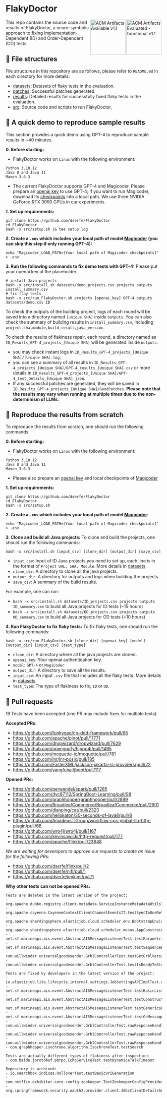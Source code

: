 # FlakyDoctor

<img padding="10" align="right" src="https://www.acm.org/binaries/content/gallery/acm/publications/artifact-review-v1_1-badges/artifacts_evaluated_functional_v1_1.png" alt="ACM Artifacts Evaluated - functional v1.1" width="114" height="113"/>
<img padding="10" align="right" src="https://www.acm.org/binaries/content/gallery/acm/publications/artifact-review-v1_1-badges/artifacts_available_v1_1.png" alt="ACM Artifacts Available v1.1" width="114" height="113"/> 


This repo contains the source code and results of FlakyDoctor, a neuro-symbolic approach to fixing Implementation-Dependent (ID) and Order-Dependent (OD) tests.

## 🌟 File structures
File structures in this repository are as follows, please refer to `README.md` in each directory for more details: 
- [datasets](datasets/): Datasets of flaky tests in the evaluation.
- [patches](patches/): Successful patches generated.
- [results](results/): Detailed results for successfully fixed flaky tests in the evaluation.
- [src](src/): Source code and scripts to run FlakyDoctor.

## 🌟 A quick demo to reproduce sample results

This section provides a quick demo using GPT-4 to reproduce sample results in ~40 minutes.

**0. Before starting:**
- FlakyDoctor works on `Linux` with the following environment:
```
Python 3.10.12
Java 8 and Java 11
Maven 3.6.3
```
- The current FlakyDoctor supports GPT-4 and Magicoder. Please prepare an [openai key](https://help.openai.com/en/articles/4936850-where-do-i-find-my-openai-api-key) to use GPT-4; if you want to run Magicoder, download its [checkpoints](https://huggingface.co/ise-uiuc/Magicoder-S-DS-6.7B) into a local path. We use three NVIDIA GeForce RTX 3090 GPUs in our experiments.

**1. Set up requirements:**
```
git clone https://github.com/dserfe/FlakyDoctor
cd FlakyDoctor
bash -x src/setup.sh |& tee setup.log
```
**2. Create a `.env` which includes your local path of model [Magicoder](https://huggingface.co/ise-uiuc/Magicoder-S-DS-6.7B) (you can skip this step if only running GPT-4):**
```
echo "Magicoder_LOAD_PATH=[Your local path of Magicoder checkpoints]" > .env
```

**3. Run the following commands to fix demo tests with GPT-4:** Please put your openai key at the placeholder.
```
# install Java projects
bash -x src/install.sh datasets/demo_projects.csv projects outputs install_summary.csv 
# fix flay tests 
bash -x src/run_FlakyDoctor.sh projects [openai_key] GPT-4 outputs datasets/demo.csv ID 
```
To check the outputs of the building project, logs of each round will be saved into a directory named `[unique SHA]` inside `outputs`. You can also check the summary of building results in `install_summary.csv`, including `project,sha,module,build_result,java_version`.  

To check the results of flakiness repair, each round, a directory named as `ID_Results_GPT-4_projects_[Unique SHA]` will be generated inside `outputs`:
- you may check instant logs in `ID_Results_GPT-4_projects_[Unique SHA]/[Unique SHA].log`; 
- you can see a summary of all results in `ID_Results_GPT-4_projects_[Unique SHA]/GPT-4_results_[Unique SHA].csv` or more details in `ID_Results_GPT-4_projects_[Unique SHA]/GPT-4_test_Details_[Unique SHA].json`. 
- If any successful patches are generated, they will be saved in `ID_Results_GPT-4_projects_[Unique SHA]/GoodPatches`. 
**Please note that the results may vary when running at multiple times due to the non-determinism of LLMs.**

## 🌟 Reproduce the results from scratch

To reproduce the results from scratch, one should run the following commands:

**0. Before starting:** 
- FlakyDoctor works on `Linux` with the following environment:
```
Python 3.10.12
Java 8 and Java 11
Maven 3.6.3
```
- Please also prepare an [openai key](https://help.openai.com/en/articles/4936850-where-do-i-find-my-openai-api-key) and local checkpoints of [Magicoder](https://huggingface.co/ise-uiuc/Magicoder-S-DS-6.7B)

**1. Set up requirements:**
```
git clone https://github.com/dserfe/FlakyDoctor
cd FlakyDoctor
bash -x src/setup.sh
```
**2. Create a `.env` which includes your local path of model [Magicoder](https://huggingface.co/ise-uiuc/Magicoder-S-DS-6.7B):**
```
echo "Magicoder_LOAD_PATH=[Your local path of Magicoder checkpoints]" > .env
```

**3. Clone and build all Java projects:**
To clone and build the projects, one should run the following commands:
```
bash -x src/install.sh [input_csv] [clone_dir] [output_dir] [save_csv]
```
- `input_csv`: Input of ID Java projects you need to set up, each line is in the format of `Project URL, SHA, Module`. More details in [datasets](datasets/README.md).
- `clone_dir`: A directory to clone all the java projects.
- `output_dir`: A directory for outputs and logs when building the projects.
- `save_csv`: A summary of the build results.

For example, one can run:
- `bash -x src/install.sh datasets/ID_projects.csv projects outputs ID_summary.csv` to build all Java projects for ID tests (~15 hours)
- `bash -x src/install.sh datasets/OD_projects.csv projects outputs OD_summary.csv` to build all Java projects for OD tests (~10 hours)

**4. Run FlakyDoctor to fix flaky tests:**
To fix flaky tests, one should run the following commands:
```
bash -x src/run_FlakyDoctor.sh [clone_dir] [openai_key] [model] [output_dir] [input_csv] [test_type]
```
- `clone_dir`: A directory where all the java projects are cloned.
- `openai_key`: Your openai authentication key.
- `model`: `GPT-4` or `MagiCoder`
- `output_dir`: A directory to save all the results.
- `input_csv`: An input `.csv` file that includes all the flaky tests. More details in [datasets](datasets/README.md).
- `test_type`: The type of flakiness to fix, `ID` or `OD`.

## 🌟 Pull requests
19 Tests have been accepted (one PR may include fixes for multiple tests):

**Accepted PRs:**
- https://github.com/funkygao/cp-ddd-framework/pull/65
- https://github.com/apache/pinot/pull/11771
- https://github.com/dropwizard/dropwizard/pull/7629
- https://github.com/opengoofy/hippo4j/pull/1495
- https://github.com/moquette-io/moquette/pull/781
- https://github.com/jnr/jnr-posix/pull/185
- https://github.com/FasterXML/jackson-jakarta-rs-providers/pull/22
- https://github.com/yangfuhai/jboot/pull/117

**Opened PRs:**
- https://github.com/perwendel/spark/pull/1285
- https://github.com/dyc87112/SpringBoot-Learning/pull/98
- https://github.com/graphhopper/graphhopper/pull/2899
- https://github.com/BroadleafCommerce/BroadleafCommerce/pull/2901
- https://github.com/dianping/cat/pull/2320
- https://github.com/hellokaton/30-seconds-of-java8/pull/8
- https://github.com/AmadeusITGroup/workflow-cps-global-lib-http-plugin/pull/68
- https://github.com/wro4j/wro4j/pull/1167
- https://github.com/kevinsawicki/http-request/pull/177
- https://github.com/apache/flink/pull/23648


*We are waiting for developers to approve our requests to create an issue for the following PRs:*
- https://github.com/dserfe/flink/pull/2
- https://github.com/dserfe/nifi/pull/1
- https://github.com/dserfe/jenkins/pull/1

**Why other tests can not be opened PRs:**
```
Tests are deleted in the latest version of the project:
- org.apache.dubbo.registry.client.metadata.ServiceInstanceMetadataUtilsTest.testMetadataServiceURLParameters
- org.apache.cayenne.CayenneContextClientChannelEventsIT.testSyncToOneRelationship
- org.apache.shardingsphere.elasticjob.cloud.scheduler.env.BootstrapEnvironmentTest.assertWithoutEventTraceRdbConfiguration
- org.apache.shardingsphere.elasticjob.cloud.scheduler.mesos.AppConstraintEvaluatorTest.assertExistExecutorOnS0
- net.sf.marineapi.ais.event.AbstractAISMessageListenerTest.testParametrizedConstructor
- net.sf.marineapi.ais.event.AbstractAISMessageListenerTest.testSequenceListener
- com.willwinder.universalgcodesender.GrblControllerTest.testGetGrblVersion
- com.willwinder.universalgcodesender.GrblControllerTest.testIsReadyToStreamFile

Tests are fixed by developers in the latest version of the project:
- io.elasticjob.lite.lifecycle.internal.settings.JobSettingsAPIImplTest.assertUpdateJobSettings
- net.sf.marineapi.ais.event.AbstractAISMessageListenerTest.testBasicListenerWithUnexpectedMessage
- net.sf.marineapi.ais.event.AbstractAISMessageListenerTest.testConstructor
- net.sf.marineapi.ais.event.AbstractAISMessageListenerTest.testGenericsListener
- net.sf.marineapi.ais.event.AbstractAISMessageListenerTest.testOnMessageWithExpectedMessage
- com.willwinder.universalgcodesender.GrblControllerTest.rawResponseHandlerOnErrorWithNoSentCommandsShouldSendMessageToConsole
- com.willwinder.universalgcodesender.GrblControllerTest.rawResponseHandlerWithKnownErrorShouldWriteMessageToConsole
- com.willwinder.universalgcodesender.GrblControllerTest.rawResponseHandlerWithUnknownErrorShouldWriteGenericMessageToConsole
- com.graphhopper.isochrone.algorithm.IsochroneTest.testSearch

Tests are actually different types of flakiness after inspection:
- com.baidu.jprotobuf.pbrpc.EchoServiceTest.testDynamiceTalkTimeout

Repository is archived:
- io.searchbox.indices.RolloverTest.testBasicUriGeneration
- com.netflix.exhibitor.core.config.zookeeper.TestZookeeperConfigProvider.testConcurrentModification
- org.springframework.security.oauth2.provider.client.JdbcClientDetailsServiceTests.testUpdateClientRedirectURI
``` 

